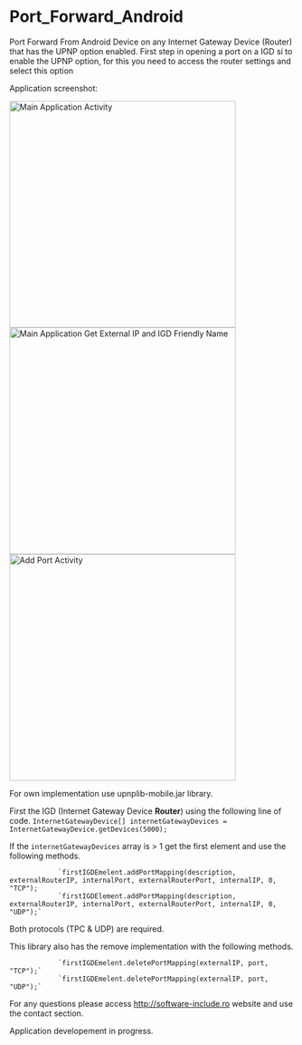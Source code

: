 Port_Forward_Android
====================

Port Forward From Android Device on any Internet Gateway Device (Router) that has the UPNP option enabled.
First step in opening a port on a IGD si to enable the UPNP option, for this you need to access the router settings and select this option


Application screenshot:

<img alt="Main Application Activity" src="https://github.com/ManolescuSebastian/Port_Forward_Android/blob/master/screenshots/main__app_activity.png" height="400px" /> 
<img alt="Main Application Get External IP and IGD Friendly Name" src="https://github.com/ManolescuSebastian/Port_Forward_Android/blob/master/screenshots/search_progress_bar_main.png" height="400px"/>
<img alt="Add Port Activity" src="https://github.com/ManolescuSebastian/Port_Forward_Android/blob/master/screenshots/add_port_activity.png" height="400px"/>

For own implementation use upnplib-mobile.jar library.

First the IGD (Internet Gateway Device **Router**) using the following line of code.
`InternetGatewayDevice[] internetGatewayDevices = InternetGatewayDevice.getDevices(5000);`

If the `internetGatewayDevices` array is  > 1 get the first element and use the following methods.

                `firstIGDEmelent.addPortMapping(description, externalRouterIP, internalPort, externalRouterPort, internalIP, 0, "TCP");
                `firstIGDElement.addPortMapping(description, externalRouterIP, internalPort, externalRouterPort, internalIP, 0, "UDP");`

Both protocols (TPC & UDP) are required.

This library also has the remove implementation with the following methods.

                `firstIGDEmelent.deletePortMapping(externalIP, port, "TCP");`
                `firstIGDEmelent.deletePortMapping(externalIP, port, "UDP");`



For any questions please access http://software-include.ro website and use the contact section.


Application developement in progress.

